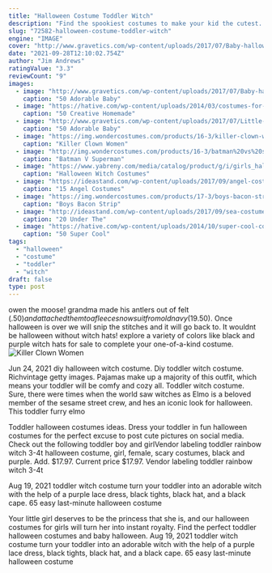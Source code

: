 ```yaml
---
title: "Halloween Costume Toddler Witch"
description: "Find the spookiest costumes to make your kid the cutest. Shop target for toddler halloween costumes at great prices. Free shipping on orders $35+ or free same-day pickup in store."
slug: "72582-halloween-costume-toddler-witch"
engine: "IMAGE"
cover: "http://www.gravetics.com/wp-content/uploads/2017/07/Baby-halloween-costumes.jpg"
date: "2021-09-28T12:10:02.754Z"
author: "Jim Andrews"
ratingValue: "3.3"
reviewCount: "9"
images:
  - image: "http://www.gravetics.com/wp-content/uploads/2017/07/Baby-halloween-costumes.jpg"
    caption: "50 Adorable Baby"
  - image: "https://hative.com/wp-content/uploads/2014/03/costumes-for-kids/39-dotty-toadstool-costume.jpg"
    caption: "50 Creative Homemade"
  - image: "http://www.gravetics.com/wp-content/uploads/2017/07/Little-girls-Halloween-costumes-Lucy-Ethel.jpg"
    caption: "50 Adorable Baby"
  - image: "https://img.wondercostumes.com/products/16-3/killer-clown-women-costume.jpg"
    caption: "Killer Clown Women"
  - image: "http://img.wondercostumes.com/products/16-3/batman%20vs%20superman%20wonder%20woman%20costume.jpg"
    caption: "Batman V Superman"
  - image: "https://www.yabreny.com/media/catalog/product/g/i/girls_halloween_witch_costumes_children_sorceress_cosplay_kids_masquerade_dress.jpg"
    caption: "Halloween Witch Costumes"
  - image: "https://ideastand.com/wp-content/uploads/2017/09/angel-costume-diy/12-angel-costume-diy-ideas-tutorials.jpg"
    caption: "15 Angel Costumes"
  - image: "https://img.wondercostumes.com/products/17-3/boys-bacon-strip-costume.jpg"
    caption: "Boys Bacon Strip"
  - image: "http://ideastand.com/wp-content/uploads/2017/09/sea-costume-diy/22-under-the-sea-costumes-costume-diy.jpg"
    caption: "20 Under The"
  - image: "https://hative.com/wp-content/uploads/2014/10/super-cool-costume-ideas/44-diy-mario-and-luigi-costumes.jpg"
    caption: "50 Super Cool"
tags:
  - "halloween"
  - "costume"
  - "toddler"
  - "witch"
draft: false
type: post
---
```


owen the moose! grandma made his antlers out of felt ($.50) and attached them to a fleece snowsuit from old navy ($19.50). Once halloween is over we will snip the stitches and it will go back to. It wouldnt be halloween without witch hats! explore a variety of colors like black and purple witch hats for sale to complete your one-of-a-kind costume.
![Killer Clown Women](https://img.wondercostumes.com/products/16-3/killer-clown-women-costume.jpg "Killer Clown Women")

Jun 24, 2021 diy halloween witch costume.  Diy toddler witch costume. Richvintage getty images. Pajamas make up a majority of this outfit, which means your toddler will be comfy and cozy all. Toddler witch costume. Sure, there were times when the world saw witches as  Elmo is a beloved member of the sesame street crew, and hes an iconic look for halloween. This toddler furry elmo
<!--inArticleAds-->

<!--galleryOne-->

Toddler halloween costumes ideas. Dress your toddler in fun halloween costumes for the perfect excuse to post cute pictures on social media. Check out the following toddler boy and girlVendor labeling toddler rainbow witch 3-4t halloween costume, girl, female, scary costumes, black and purple. Add. $17.97. Current price $17.97. Vendor labeling toddler rainbow witch 3-4t
<!--inArticleAds-->

<!--galleryTwo-->

Aug 19, 2021 toddler witch costume turn your toddler into an adorable witch with the help of a purple lace dress, black tights, black hat, and a black cape.  65 easy last-minute halloween costume
<!--galleryThree-->

Your little girl deserves to be the princess that she is, and our halloween costumes for girls will turn her into instant royalty. Find the perfect toddler halloween costumes and baby halloween. Aug 19, 2021 toddler witch costume turn your toddler into an adorable witch with the help of a purple lace dress, black tights, black hat, and a black cape.  65 easy last-minute halloween costume